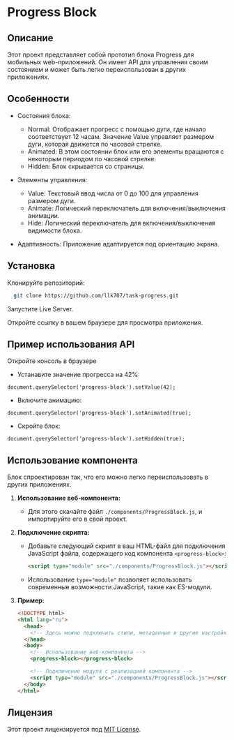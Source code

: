 
#  Progress Block
## Описание

Этот проект представляет собой прототип блока Progress для мобильных web-приложений. Он имеет API для управления своим состоянием и может быть легко переиспользован в других приложениях.

## Особенности

- Состояния блока:

  - Normal: Отображает прогресс с помощью дуги, где начало соответствует 12 часам. Значение Value управляет размером дуги, которая движется по часовой стрелке.
  - Animated: В этом состоянии блок или его элементы вращаются с некоторым периодом по часовой стрелке.
  - Hidden: Блок скрывается со страницы.
- Элементы управления:
  - Value: Текстовый ввод числа от 0 до 100 для управления размером дуги.
  - Animate: Логический переключатель для включения/выключения анимации.
  - Hide: Логический переключатель для включения/выключения видимости блока.
- Адаптивность: Приложение адаптируется под ориентацию экрана.
## Установка

Клонируйте репозиторий:

```bash
  git clone https://github.com/llk707/task-progress.git
```

Запустите Live Server.

Откройте ссылку в вашем браузере для просмотра приложения.
## Пример использования API

Откройте консоль в браузере

- Устанавите значение прогресса на 42%: 

`document.querySelector('progress-block').setValue(42);`

- Включите анимацию: 

`document.querySelector('progress-block').setAnimated(true);`

- Скройте блок:

`document.querySelector('progress-block').setHidden(true);`
## Использование компонента

Блок спроектирован так, что его можно легко переиспользовать в других приложениях.

1. **Использование веб-компонента:**
   - Для этого скачайте файл `./components/ProgressBlock.js`, и импортируйте его в свой проект.

2. **Подключение скрипта:**
   - Добавьте следующий скрипт в ваш HTML-файл для подключения JavaScript файла, содержащего код компонента `<progress-block>`:
     ```html
     <script type="module" src="./components/ProgressBlock.js"></script>
     ```
   - Использование `type="module"` позволяет использовать современные возможности JavaScript, такие как ES-модули.

3. **Пример:**
    ```html
    <!DOCTYPE html>
    <html lang="ru">
      <head>
        <!-- Здесь можно подключить стили, метаданные и другие настройки для страницы -->
      </head>
      <body>
        <!-- Использование веб-компонента -->
        <progress-block></progress-block>
    
        <!-- Подключение модуля с реализацией компонента -->
        <script type="module" src="./components/ProgressBlock.js"></script>
      </body>
    </html>
    ```
## Лицензия


Этот проект лицензируется под [MIT License](https://choosealicense.com/licenses/mit/).

